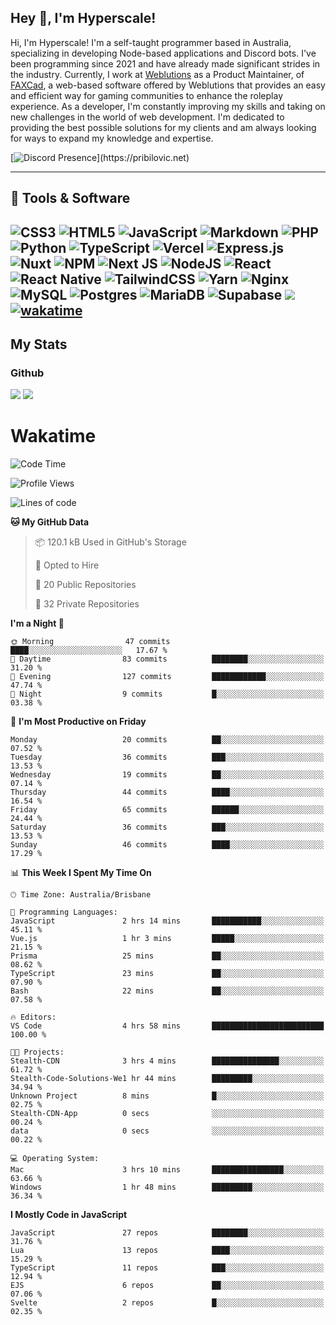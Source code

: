 ## Hey 👋, I'm Hyperscale!

Hi, I'm Hyperscale! I'm a self-taught programmer based in Australia, specializing in developing Node-based applications and Discord bots. I've been programming since 2021 and have already made significant strides in the industry. Currently, I work at [Weblutions](https://weblutions.com) as a Product Maintainer, of [FAXCad](https://weblutions.com/store/faxcad), a web-based software offered by Weblutions that provides an easy and efficient way for gaming communities to enhance the roleplay experience. As a developer, I'm constantly improving my skills and taking on new challenges in the world of web development. I'm dedicated to providing the best possible solutions for my clients and am always looking for ways to expand my knowledge and expertise.

[![Discord Presence](https://lanyard.cnrad.dev/api/906061699562475581?=idleMessage=:Just%Chillin%With%My%Kangaroo!)](https://pribilovic.net)

<p align="center">
<a href="https://github.com/Hyperscale1">
</a>
</p>

---
## 🔧 Tools & Software

![CSS3](https://img.shields.io/badge/css3-%231572B6.svg?style=for-the-badge&logo=css3&logoColor=white) ![HTML5](https://img.shields.io/badge/html5-%23E34F26.svg?style=for-the-badge&logo=html5&logoColor=white) ![JavaScript](https://img.shields.io/badge/javascript-%23323330.svg?style=for-the-badge&logo=javascript&logoColor=%23F7DF1E)  ![Markdown](https://img.shields.io/badge/markdown-%23000000.svg?style=for-the-badge&logo=markdown&logoColor=white) ![PHP](https://img.shields.io/badge/php-%23777BB4.svg?style=for-the-badge&logo=php&logoColor=white) ![Python](https://img.shields.io/badge/python-3670A0?style=for-the-badge&logo=python&logoColor=ffdd54) ![TypeScript](https://img.shields.io/badge/typescript-%23007ACC.svg?style=for-the-badge&logo=typescript&logoColor=white) ![Vercel](https://img.shields.io/badge/vercel-%23000000.svg?style=for-the-badge&logo=vercel&logoColor=white) ![Express.js](https://img.shields.io/badge/express.js-%23404d59.svg?style=for-the-badge&logo=express&logoColor=%2361DAFB) ![Nuxt](https://img.shields.io/badge/Nuxt-%23404d59.svg?style=for-the-badge&logo=nuxtdotjs&logoColor=%02dc82)  ![NPM](https://img.shields.io/badge/NPM-%23000000.svg?style=for-the-badge&logo=npm&logoColor=white) ![Next JS](https://img.shields.io/badge/Next-black?style=for-the-badge&logo=next.js&logoColor=white) ![NodeJS](https://img.shields.io/badge/node.js-6DA55F?style=for-the-badge&logo=node.js&logoColor=white) ![React](https://img.shields.io/badge/react-%2320232a.svg?style=for-the-badge&logo=react&logoColor=%2361DAFB) ![React Native](https://img.shields.io/badge/react_native-%2320232a.svg?style=for-the-badge&logo=react&logoColor=%2361DAFB) ![TailwindCSS](https://img.shields.io/badge/tailwindcss-%2338B2AC.svg?style=for-the-badge&logo=tailwind-css&logoColor=white) ![Yarn](https://img.shields.io/badge/yarn-%232C8EBB.svg?style=for-the-badge&logo=yarn&logoColor=white) ![Nginx](https://img.shields.io/badge/nginx-%23009639.svg?style=for-the-badge&logo=nginx&logoColor=white) ![MySQL](https://img.shields.io/badge/mysql-%2300f.svg?style=for-the-badge&logo=mysql&logoColor=white) ![Postgres](https://img.shields.io/badge/postgres-%23316192.svg?style=for-the-badge&logo=postgresql&logoColor=white) ![MariaDB](https://img.shields.io/badge/mariadb-%23316192.svg?style=for-the-badge&logo=mariadb&logoColor=white) ![Supabase](https://img.shields.io/badge/Supabase-3ECF8E?style=for-the-badge&logo=supabase&logoColor=white) ![](https://img.shields.io/badge/Ubuntu-E95420?style=for-the-badge&logo=ubuntu&logoColor=white) [![wakatime](https://wakatime.com/badge/user/6e098b16-30e8-493e-bf77-598fafbb912d.svg?style=for-the-badge)](https://wakatime.com/@6e098b16-30e8-493e-bf77-598fafbb912d) 
---
## My Stats

### Github
![](https://github-readme-stats.vercel.app/api?username=Hyperscale1&theme=blue-green)
![](https://github-readme-stats.vercel.app/api/top-langs/?username=Hyperscale1&theme=blue-green)

# Wakatime
<!--START_SECTION:waka-->
![Code Time](http://img.shields.io/badge/Code%20Time-873%20hrs%2015%20mins-blue)

![Profile Views](http://img.shields.io/badge/Profile%20Views-0-blue)

![Lines of code](https://img.shields.io/badge/From%20Hello%20World%20I%27ve%20Written-538.7%20thousand%20lines%20of%20code-blue)

**🐱 My GitHub Data** 

> 📦 120.1 kB Used in GitHub's Storage 
 > 
> 💼 Opted to Hire
 > 
> 📜 20 Public Repositories 
 > 
> 🔑 32 Private Repositories 
 > 
**I'm a Night 🦉** 

```text
🌞 Morning                47 commits          ████░░░░░░░░░░░░░░░░░░░░░   17.67 % 
🌆 Daytime                83 commits          ████████░░░░░░░░░░░░░░░░░   31.20 % 
🌃 Evening                127 commits         ████████████░░░░░░░░░░░░░   47.74 % 
🌙 Night                  9 commits           █░░░░░░░░░░░░░░░░░░░░░░░░   03.38 % 
```
📅 **I'm Most Productive on Friday** 

```text
Monday                   20 commits          ██░░░░░░░░░░░░░░░░░░░░░░░   07.52 % 
Tuesday                  36 commits          ███░░░░░░░░░░░░░░░░░░░░░░   13.53 % 
Wednesday                19 commits          ██░░░░░░░░░░░░░░░░░░░░░░░   07.14 % 
Thursday                 44 commits          ████░░░░░░░░░░░░░░░░░░░░░   16.54 % 
Friday                   65 commits          ██████░░░░░░░░░░░░░░░░░░░   24.44 % 
Saturday                 36 commits          ███░░░░░░░░░░░░░░░░░░░░░░   13.53 % 
Sunday                   46 commits          ████░░░░░░░░░░░░░░░░░░░░░   17.29 % 
```


📊 **This Week I Spent My Time On** 

```text
🕑︎ Time Zone: Australia/Brisbane

💬 Programming Languages: 
JavaScript               2 hrs 14 mins       ███████████░░░░░░░░░░░░░░   45.11 % 
Vue.js                   1 hr 3 mins         █████░░░░░░░░░░░░░░░░░░░░   21.15 % 
Prisma                   25 mins             ██░░░░░░░░░░░░░░░░░░░░░░░   08.62 % 
TypeScript               23 mins             ██░░░░░░░░░░░░░░░░░░░░░░░   07.90 % 
Bash                     22 mins             ██░░░░░░░░░░░░░░░░░░░░░░░   07.58 % 

🔥 Editors: 
VS Code                  4 hrs 58 mins       █████████████████████████   100.00 % 

🐱‍💻 Projects: 
Stealth-CDN              3 hrs 4 mins        ███████████████░░░░░░░░░░   61.72 % 
Stealth-Code-Solutions-We1 hr 44 mins        █████████░░░░░░░░░░░░░░░░   34.94 % 
Unknown Project          8 mins              █░░░░░░░░░░░░░░░░░░░░░░░░   02.75 % 
Stealth-CDN-App          0 secs              ░░░░░░░░░░░░░░░░░░░░░░░░░   00.24 % 
data                     0 secs              ░░░░░░░░░░░░░░░░░░░░░░░░░   00.22 % 

💻 Operating System: 
Mac                      3 hrs 10 mins       ████████████████░░░░░░░░░   63.66 % 
Windows                  1 hr 48 mins        █████████░░░░░░░░░░░░░░░░   36.34 % 
```

**I Mostly Code in JavaScript** 

```text
JavaScript               27 repos            ████████░░░░░░░░░░░░░░░░░   31.76 % 
Lua                      13 repos            ████░░░░░░░░░░░░░░░░░░░░░   15.29 % 
TypeScript               11 repos            ███░░░░░░░░░░░░░░░░░░░░░░   12.94 % 
EJS                      6 repos             ██░░░░░░░░░░░░░░░░░░░░░░░   07.06 % 
Svelte                   2 repos             █░░░░░░░░░░░░░░░░░░░░░░░░   02.35 % 
```




<!--END_SECTION:waka-->

